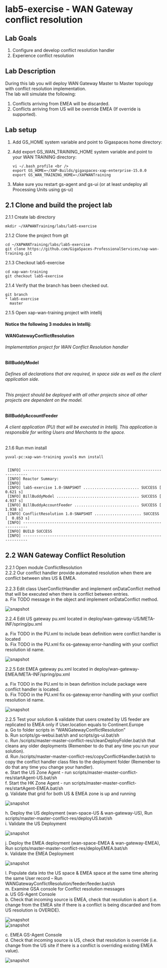 # lab5-exercise - WAN Gateway conflict resolution

## Lab Goals
1. Configure and develop conflict resolution handler <br />
2. Experience conflict resolution <br />


## Lab Description
During this lab you will deploy WAN Gateway Master to Master topology with conflict resolution implementation. <br />
The lab will simulate the following: <br />
1. Conflicts arriving from EMEA will be discarded. <br />
2. Conflicts arriving from US will be override EMEA (If override is supported). <br />

## Lab setup
1.  Add GS_HOME system variable and point to Gigaspaces home directory: <br />
2.  Add export GS_WAN_TRAINING_HOME system variable and point to your WAN TRAINING directory: <br />

        vi ~/.bash_profile <br />
        export GS_HOME=~/XAP-Builds/gigaspaces-xap-enterprise-15.0.0
        export GS_WAN_TRAINING_HOME=~/XAPWANTraining
                               
3.  Make sure you restart gs-agent and gs-ui (or at least undeploy all Processing Units using gs-ui)
    
## 2.1	Clone and build the project lab

2.1.1 Create lab directory

    mkdir ~/XAPWANTraining/labs/lab5-exercise
      
2.1.2 Clone the project from git
    
    cd ~/XAPWANTraining/labs/lab5-exercise
    git clone https://github.com/GigaSpaces-ProfessionalServices/xap-wan-training.git 
    
2.1.3 Checkout lab5-exercise
    
    cd xap-wan-training
    git checkout lab5-exercise
    
2.1.4 Verify that the branch has been checked out.
    
    git branch
    * lab5-exercise
      master 
    
2.1.5 Open xap-wan-training project with intellij <br />

#### Notice the following 3 modules in Intellij: ####


#### WANGatewayConflictResolution #####
###### Implementation project for WAN Conflict Resolution handler

#### BillBuddyModel #####
###### Defines all declarations that are required, in space side as well as the client application side.
###### This project should be deployed with all other projects since all other projects are dependent on the model. <br />

#### BillBuddyAccountFeeder #####
###### A client application (PU) that will be executed in Intellij. This application is responsible for writing Users and Merchants to the space. <br />

       
2.1.6 Run mvn install <br />

    yuval-pc:xap-wan-training yuval$ mvn install
    
    
     [INFO] ------------------------------------------------------------------------
     [INFO] Reactor Summary:
     [INFO] 
     [INFO] lab5-exercise 1.0-SNAPSHOT ......................... SUCCESS [  0.621 s]
     [INFO] BillBuddyModel ..................................... SUCCESS [  4.937 s]
     [INFO] BillBuddyAccountFeeder ............................. SUCCESS [  1.938 s]
     [INFO] ConflictResolution 1.0-SNAPSHOT ..................... SUCCESS [  0.853 s]
     [INFO] ------------------------------------------------------------------------
     [INFO] BUILD SUCCESS
     [INFO] ------------------------------------------------------------------------



    
## 2.2  WAN Gateway Conflict Resolution

2.2.1	 Open module ConflictResolution <br />
2.2.2	 Our conflict handler provide automated resolution when there are conflict between sites US & EMEA.  <br />        
2.2.3	Edit class UserConflictHandler and implement onDataConflict method that will be executed when there is conflict between entries. <br />
    a. Fix TODO message in the object and implement onDataConflict method. <br />

![snapshot](Pictures/Picture1.png) <br />


2.2.4	Edit US gateway pu.xml located in deploy/wan-gateway-US/META-INF/spring/pu.xml <br />
 
a.	Fix TODO in the PU.xml to include bean definition were conflict handler is located <br />
b.	Fix TODO in the PU.xml fix os-gateway:error-handling with your conflict resolution id name. <br />

![snapshot](Pictures/Picture2.png) <br />

2.2.5	Edit EMEA gateway pu.xml located in deploy/wan-gateway-EMEA/META-INF/spring/pu.xml <br />
 
a.	Fix TODO in the PU.xml to in bean definition include package were conflict handler is located. <br />
b.	Fix TODO in the PU.xml fix os-gateway:error-handling with your conflict resolution id name. <br />

![snapshot](Pictures/Picture3.png) <br />

2.2.5	Test your solution & validate that users created by US feeder are replicated to EMEA only if User.location equals to Continent.Europe <br />
a.	Go to folder scripts in “WANGatewayConflictResolution” <br />
b.	Run scripts/gs-webui.bat/sh and scripts/gs-ui.bat/sh <br />
c.	Run /scripts/master-master-conflict-res/cleanDeployFolder.bat/sh that cleans any older deployments (Remember to do that any time you run your solution).  <br />
d.	Run /scripts/master-master-conflict-res/copyConflictHandler.bat/sh to copy the conflict handler class files to the deployment folder (Remember to do that any time you change your handler).    
e.	Start the US Zone Agent - run scripts/master-master-conflict-res/startAgent-US.bat/sh <br />
f.	Start the HK Zone Agent  - run scripts/master-master-conflict-res/startAgent-EMEA.bat/sh <br />
g.	Validate that grid for both US & EMEA zone is up and running <br />

![snapshot](Pictures/Picture4.png) <br />


h.	Deploy the US deployment (wan-space-US & wan-gateway-US), Run scripts/master-master-conflict-res/deployUS.bat/sh <br />
i.	Validate the US Deployment <br />

![snapshot](Pictures/Picture5.png) <br />

j.	Deploy the EMEA deployment (wan-space-EMEA & wan-gateway-EMEA), Run scripts/master-master-conflict-res/deployEMEA.bat/sh <br />
k.	Validate the EMEA Deployment <br />

![snapshot](Pictures/Picture6.png) <br />

l.	Populate data into the US space & EMEA space at the same time altering the same User record – Run WANGatewayConflictResolution/feeder/feeder.bat/sh <br />
m.	Examine GSA console for Conflict resolution messages <br />
    a.	US GS-Agent Console <br />
    b.	Check that incoming source is EMEA, check that resolution is abort (i.e. change from the EMEA site if there is a conflict is being discarded and from US resolution is OVERIDE). <br />


![snapshot](Pictures/Picture7.png) <br />
![snapshot](Pictures/Picture8.png) <br />

   c.   EMEA GS-Agent Console <br />
   d.	Check that incoming source is US, check that resolution is override (i.e. change from the US site if there is a conflict is overriding existing EMEA value).

![snapshot](Pictures/Picture9.png) <br />